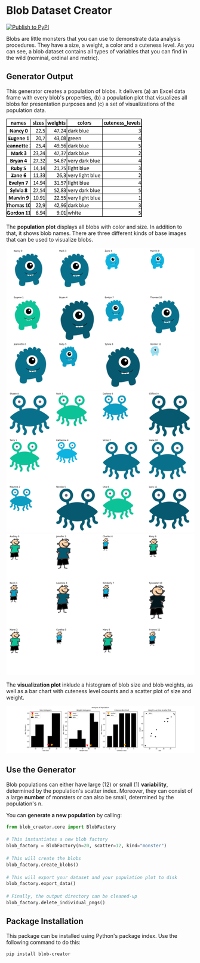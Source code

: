# Blob Dataset Creator

[![Publish to PyPI](https://github.com/mckoh/blob_creator/actions/workflows/pypi.yml/badge.svg)](https://github.com/mckoh/blob_creator/actions/workflows/pypi.yml)

Blobs are little monsters that you can use to demonstrate data analysis procedures. They have a size, a weight, a color and a cuteness level. As you can see, a blob dataset contains all types of variables that you can find in the wild (nominal, ordinal and metric).

## Generator Output

This generator creates a population of blobs. It delivers (a) an Excel data frame with every blob's properties, (b) a population plot that visualizes all blobs for presentation purposes and (c) a set of visualizations of the population data.

![Dataframe](https://github.com/mckoh/blob_creator/raw/main/static/dataframe.png)

The **population plot** displays all blobs with color and size. In addition to that, it shows blob names. There are three different kinds of base images that can be used to visualize blobs.

![Blob population](https://github.com/mckoh/blob_creator/raw/main/static/population_alien.png)
![Blob population](https://github.com/mckoh/blob_creator/raw/main/static/population_monster.png)
![Blob population](https://github.com/mckoh/blob_creator/raw/main/static/populatio_boy.png)

The **visualization plot** inklude a histogram of blob size and blob weights, as well as a bar chart with cuteness level counts and a scatter plot of size and weight.

![Blob population analysis](https://github.com/mckoh/blob_creator/raw/main/static/histograms.png)

## Use the Generator

Blob populations can either have large (12) or small (1) **variability**, determined by the population's scatter index. Moreover, they can consist of a large **number** of monsters or can also be small, determined by the population's n.

You can **generate a new population** by calling:

```python
from blob_creator.core import BlobFactory

# This instantiates a new blob factory
blob_factory = BlobFactory(n=20, scatter=12, kind="monster")

# This will create the blobs
blob_factory.create_blobs()

# This will export your dataset and your population plot to disk
blob_factory.export_data()

# Finally, the output directory can be cleaned-up
blob_factory.delete_individual_pngs()
```

## Package Installation

This package can be installed using Python's package index. Use the following command to do this:

```shell
pip install blob-creator
```
